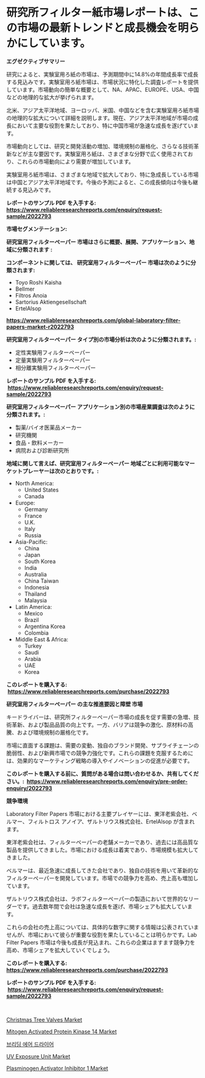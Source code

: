<p><h1>研究所フィルター紙市場レポートは、この市場の最新トレンドと成長機会を明らかにしています。</h1></p><p><strong>エグゼクティブサマリー</strong></p>
<p><p>研究によると、実験室用ろ紙の市場は、予測期間中に14.8%の年間成長率で成長する見込みです。実験室用ろ紙市場は、市場状況に特化した調査レポートを提供しています。市場動向の簡単な概要として、NA、APAC、EUROPE、USA、中国などの地理的な拡大が挙げられます。</p><p>北米、アジア太平洋地域、ヨーロッパ、米国、中国などを含む実験室用ろ紙市場の地理的な拡大について詳細を説明します。現在、アジア太平洋地域が市場の成長において主要な役割を果たしており、特に中国市場が急速な成長を遂げています。</p><p>市場動向としては、研究と開発活動の増加、環境規制の厳格化、さらなる技術革新などが主な要因です。実験室用ろ紙は、さまざまな分野で広く使用されており、これらの市場動向により需要が増加しています。</p><p>実験室用ろ紙市場は、さまざまな地域で拡大しており、特に急成長している市場は中国とアジア太平洋地域です。今後の予測によると、この成長傾向は今後も継続する見込みです。</p></p>
<p><strong>レポートのサンプル PDF を入手する: <a href="https://www.reliableresearchreports.com/enquiry/request-sample/2022793">https://www.reliableresearchreports.com/enquiry/request-sample/2022793</a></strong></p>
<p><strong>市場セグメンテーション:</strong></p>
<p><strong> 研究室用フィルターペーパー 市場はさらに概要、展開、アプリケーション、地域に分類されます :</strong></p>
<p><strong>コンポーネントに関しては、 研究室用フィルターペーパー 市場は次のように分類されます: &nbsp;</strong></p>
<p><ul><li>Toyo Roshi Kaisha</li><li>Bellmer</li><li>Filtros Anoia</li><li>Sartorius Aktiengesellschaft</li><li>ErtelAlsop</li></ul></p>
<p><strong><a href="https://www.reliableresearchreports.com/global-laboratory-filter-papers-market-r2022793">https://www.reliableresearchreports.com/global-laboratory-filter-papers-market-r2022793</a></strong></p>
<p><strong> 研究室用フィルターペーパー タイプ別の市場分析は次のように分類されます。:</strong></p>
<p><ul><li>定性実験用フィルターペーパー</li><li>定量実験用フィルターペーパー</li><li>相分離実験用フィルターペーパー</li></ul></p>
<p><strong>レポートのサンプル PDF を入手する: &nbsp;<a href="https://www.reliableresearchreports.com/enquiry/request-sample/2022793">https://www.reliableresearchreports.com/enquiry/request-sample/2022793</a></strong></p>
<p><strong> 研究室用フィルターペーパー アプリケーション別の市場産業調査は次のように分類されます。:</strong></p>
<p><ul><li>製薬/バイオ医薬品メーカー</li><li>研究機関</li><li>食品・飲料メーカー</li><li>病院および診断研究所</li></ul></p>
<p><strong>地域に関して言えば、研究室用フィルターペーパー 地域ごとに利用可能なマーケットプレーヤーは次のとおりです。:</strong></p>
<p><ul>
    <li>
        North America:
        <ul>
            <li>United States</li>
            <li>Canada</li>
        </ul>
    </li>
    <li>
        Europe:
        <ul>
            <li>Germany</li>
            <li>France</li>
            <li>U.K.</li>
            <li>Italy</li>
            <li>Russia</li>
        </ul>
    </li>
    <li>
        Asia-Pacific:
        <ul>
            <li>China</li>
            <li>Japan</li>
            <li>South Korea</li>
            <li>India</li>
            <li>Australia</li>
            <li>China Taiwan</li>
            <li>Indonesia</li>
            <li>Thailand</li>
            <li>Malaysia</li>
        </ul>
    </li>
    <li>
        Latin America:
        <ul>
            <li>Mexico</li>
            <li>Brazil</li>
            <li>Argentina Korea</li>
            <li>Colombia</li>
        </ul>
    </li>
    <li>
        Middle East & Africa:
        <ul>
            <li>Turkey</li>
            <li>Saudi</li>
            <li>Arabia</li>
            <li>UAE</li>
            <li>Korea</li>
        </ul>
    </li>
    </ul></p>
<p><strong>このレポートを購入する: &nbsp;<a href="https://www.reliableresearchreports.com/purchase/2022793">https://www.reliableresearchreports.com/purchase/2022793</a></strong></p>
<p><strong>研究室用フィルターペーパー の主な推進要因と障壁 市場</strong></p>
<p><p>キードライバーは、研究所フィルターペーパー市場の成長を促す需要の急増、技術革新、および製品品質の向上です。一方、バリアは競争の激化、原材料の高騰、および環境規制の厳格化です。</p><p>市場に直面する課題は、需要の変動、独自のブランド開発、サプライチェーンの脆弱性、および新興市場での競争力強化です。これらの課題を克服するためには、効果的なマーケティング戦略の導入やイノベーションの促進が必要です。</p></p>
<p><strong>このレポートを購入する前に、質問がある場合は問い合わせるか、共有してください。:&nbsp; <a href="https://www.reliableresearchreports.com/enquiry/pre-order-enquiry/2022793">https://www.reliableresearchreports.com/enquiry/pre-order-enquiry/2022793</a></strong></p>
<p><strong>競争環境</strong></p>
<p><p>Laboratory Filter Papers 市場における主要プレイヤーには、東洋老紫会社、ベルマー、フィルトロス アノイア、ザルトリウス株式会社、ErtelAlsop が含まれます。  </p><p>東洋老紫会社は、フィルターペーパーの老舗メーカーであり、過去には高品質な製品を提供してきました。市場における成長は着実であり、市場規模も拡大してきました。</p><p>ベルマーは、最近急速に成長してきた会社であり、独自の技術を用いて革新的なフィルターペーパーを開発しています。市場での競争力を高め、売上高も増加しています。</p><p>ザルトリウス株式会社は、ラボフィルターペーパーの製造において世界的なリーダーです。過去数年間で会社は急速な成長を遂げ、市場シェアも拡大しています。</p><p>これらの会社の売上高については、具体的な数字に関する情報は公表されていませんが、市場において彼らが重要な役割を果たしていることは明らかです。Lab Filter Papers 市場は今後も成長が見込まれ、これらの企業はますます競争力を高め、市場シェアを拡大していくでしょう。</p></p>
<p><strong>このレポートを購入する: &nbsp; <a href="https://www.reliableresearchreports.com/purchase/2022793">https://www.reliableresearchreports.com/purchase/2022793</a></strong></p>
<p><strong>レポートのサンプル PDF を入手する: &nbsp;<a href="https://www.reliableresearchreports.com/enquiry/request-sample/2022793">https://www.reliableresearchreports.com/enquiry/request-sample/2022793</a></strong><strong></strong></p>
<p>&nbsp;</p>
<p><p><a href="https://www.linkedin.com/pulse/christmas-tree-valves-market-exploring-share-trends-future-i1mwf">Christmas Tree Valves Market</a></p><p><a href="https://github.com/bobicer/Market-Research-Report-List-3/blob/main/mitogen-activated-protein-kinase-14-market.md">Mitogen Activated Protein Kinase 14 Market</a></p><p><a href="https://github.com/Tristiarton768456/Market-Research-Report-List-1/blob/main/351974756676.md">브리딩 에어 드라이어</a></p><p><a href="https://www.linkedin.com/pulse/uv-exposure-unit-market-report-reveals-latest-trends-growth-shb6c">UV Exposure Unit Market</a></p><p><a href="https://github.com/globismark/Market-Research-Report-List-3/blob/main/plasminogen-activator-inhibitor-1-market.md">Plasminogen Activator Inhibitor 1 Market</a></p></p>